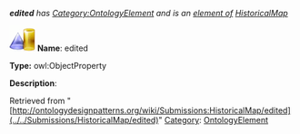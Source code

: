 ___edited__ has [Category:OntologyElement](../../Category/OntologyElement "Category:OntologyElement") and is an [element of](../../Property/ElementOf "Property:ElementOf") [HistoricalMap](../../Submissions/HistoricalMap "Submissions:HistoricalMap")_


  




[![ObjectProperty](../../images/thumb/c/c3/ObjectProperty.gif/45px-ObjectProperty.gif)](../../Image/ObjectProperty.gif "ObjectProperty")
__Name__: edited 


__Type:__ owl:ObjectProperty 


__Description__: 





Retrieved from "[http://ontologydesignpatterns.org/wiki/Submissions:HistoricalMap/edited](../../Submissions/HistoricalMap/edited)"
 [Category](http://ontologydesignpatterns.org/wiki/Special:Categories "Special:Categories"): [OntologyElement](../../Category/OntologyElement "Category:OntologyElement")